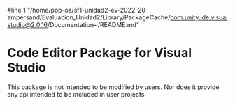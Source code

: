 #line 1 "/home/pop-os/sf1-unidad2-ev-2022-20-ampersand/Evaluacion_Unidad2/Library/PackageCache/com.unity.ide.visualstudio@2.0.16/Documentation~/README.md"
# Code Editor Package for Visual Studio

This package is not intended to be modified by users.
Nor does it provide any api intended to be included in user projects.